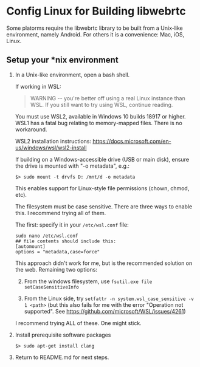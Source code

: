 # Config Linux for Building libwebrtc

Some platorms require the libwebrtc library to be built from a Unix-like environment, namely Android. For others it is a convenience: Mac, iOS, Linux.

## Setup your *nix environment

1. In a Unix-like environment, open a bash shell.

    If working in WSL:

    > WARNING -- you're better off using a real Linux instance than WSL. If you still want to try using WSL, continue reading.

    You must use WSL2, available in Windows 10 builds 18917 or higher. WSL1 has a fatal bug relating to memory-mapped files. There is no workaround.

    WSL2 installation instructions: https://docs.microsoft.com/en-us/windows/wsl/wsl2-install

    If building on a Windows-accessible drive (USB or main disk), ensure the drive is mounted with "-o metadata", e.g.:

    `$> sudo mount -t drvfs D: /mnt/d -o metadata`
  
    This enables support for Linux-style file permissions (chown, chmod, etc).

    The filesystem must be case sensitive. There are three ways to enable this. I recommend trying all of them.
    
    The first: specify it in your `/etc/wsl.conf` file:

    ```
    sudo nano /etc/wsl.conf
    ## file contents should include this:
    [automount]
    options = "metadata,case=force"
    ```

    This approach didn't work for me, but is the recommended solution on the web. Remaining two options:

    2. From the windows filesystem, use `fsutil.exe file setCaseSensitiveInfo`

    3. From the Linux side, try `setfattr -n system.wsl_case_sensitive -v 1 <path>` (but this also fails for me with the error "Operation not supported". See https://github.com/microsoft/WSL/issues/4261)

    I recommend trying ALL of these. One might stick.

2. Install prerequisite software packages

    `$> sudo apt-get install clang`

3. Return to README.md for next steps.
 